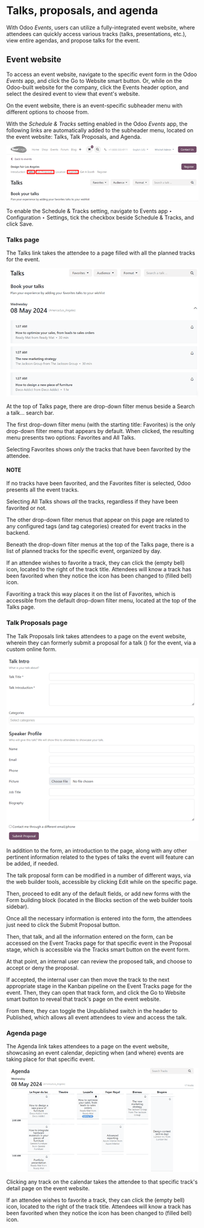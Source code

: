 # Talks, proposals, and agenda

With Odoo *Events*, users can utilize a fully-integrated event website, where attendees can quickly
access various tracks (talks, presentations, etc.), view entire agendas, and propose talks for the
event.

## Event website

To access an event website, navigate to the specific event form in the Odoo *Events* app, and click
the Go to Website smart button. Or, while on the Odoo-built website for the company,
click the Events header option, and select the desired event to view that event's
website.

On the event website, there is an event-specific subheader menu with different options to choose
from.

With the *Schedule & Tracks* setting enabled in the Odoo *Events* app, the following links are
automatically added to the subheader menu, located on the event website: Talks,
Talk Proposals, and Agenda.

![The track-related event submenu options on an event website built with Odoo Events.](../../../.gitbook/assets/track-submenu-options.png)

To enable the Schedule & Tracks setting, navigate to Events app ‣
Configuration ‣ Settings, tick the checkbox beside Schedule & Tracks, and click
Save.

### Talks page

The Talks link takes the attendee to a page filled with all the planned tracks for the
event.

![The Talks page on an event website built through the Odoo Events application.](../../../.gitbook/assets/talks-page.png)

At the top of Talks page, there are drop-down filter menus beside a Search
a talk... search bar.

The first drop-down filter menu (with the starting title: Favorites) is the only
drop-down filter menu that appears by default. When clicked, the resulting menu presents two
options: Favorites and All Talks.

Selecting Favorites shows *only* the tracks that have been favorited by the attendee.

#### NOTE
If no tracks have been favorited, and the Favorites filter is selected, Odoo presents
all the event tracks.

Selecting All Talks shows *all* the tracks, regardless if they have been favorited or
not.

The other drop-down filter menus that appear on this page are related to any configured tags (and
tag categories) created for event tracks in the backend.

Beneath the drop-down filter menus at the top of the Talks page, there is a list of
planned tracks for the specific event, organized by day.

If an attendee wishes to favorite a track, they can click the <i class="fa fa-bell-o"></i> (empty
bell) icon, located to the right of the track title. Attendees will know a track has been favorited
when they notice the icon has been changed to <i class="fa fa-bell"></i> (filled bell) icon.

Favoriting a track this way places it on the list of Favorites, which is accessible from
the default drop-down filter menu, located at the top of the Talks page.

### Talk Proposals page

The Talk Proposals link takes attendees to a page on the event website, wherein they can
formerly submit a proposal for a talk () for the event, via a custom online form.

![The Talk Proposals page on the event website built with the Odoo Events application.](../../../.gitbook/assets/talk-proposals-page.png)

In addition to the form, an introduction to the page, along with any other pertinent information
related to the types of talks the event will feature can be added, if needed.

The talk proposal form can be modified in a number of different ways, via the web builder tools,
accessible by clicking Edit while on the specific page.

Then, proceed to edit any of the default fields, or add new forms with the Form building
block (located in the Blocks section of the web builder tools sidebar).

Once all the necessary information is entered into the form, the attendees just need to click the
Submit Proposal button.

Then, that talk, and all the information entered on the form, can be accessed on the
Event Tracks page for that specific event in the Proposal stage, which is
accessible via the Tracks smart button on the event form.

At that point, an internal user can review the proposed talk, and choose to accept or deny the
proposal.

If accepted, the internal user can then move the track to the next appropriate stage in the Kanban
pipeline on the Event Tracks page for the event. Then, they can open that track form,
and click the Go to Website smart button to reveal that track's page on the event
website.

From there, they can toggle the Unpublished switch in the header to
Published, which allows all event attendees to view and access the talk.

### Agenda page

The Agenda link takes attendees to a page on the event website, showcasing an event
calendar, depicting when (and where) events are taking place for that specific event.

![The event Agenda page on the event website built with the Odoo Events application.](../../../.gitbook/assets/event-agenda-page.png)

Clicking any track on the calendar takes the attendee to that specific track's detail page on the
event website.

If an attendee wishes to favorite a track, they can click the <i class="fa fa-bell-o"></i> (empty
bell) icon, located to the right of the track title. Attendees will know a track has been favorited
when they notice the icon has been changed to <i class="fa fa-bell"></i> (filled bell) icon.
